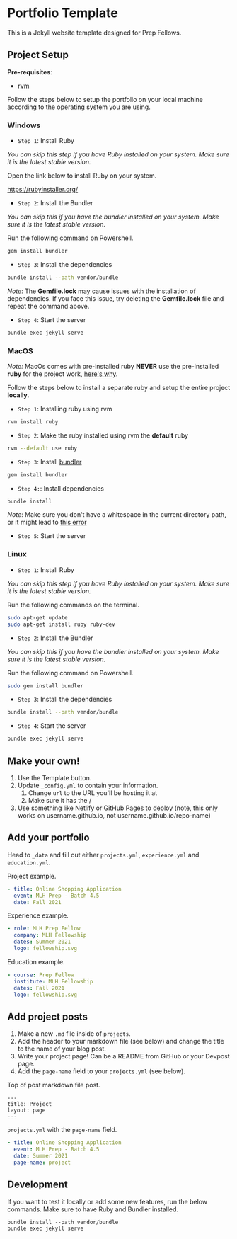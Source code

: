 # Portfolio Template

This is a Jekyll website template designed for Prep Fellows.

## Project Setup

**Pre-requisites**:

- [rvm](https://rvm.io/rvm/install)

Follow the steps below to setup the portfolio on your local machine according to the operating system you are using.

### Windows

- `Step 1`: Install Ruby

_You can skip this step if you have Ruby installed on your system. Make sure it is the latest stable version._

Open the link below to install Ruby on your system.

https://rubyinstaller.org/

- `Step 2`: Install the Bundler

_You can skip this if you have the bundler installed on your system. Make sure it is the latest stable version._

Run the following command on Powershell.

```bash
gem install bundler
```

- `Step 3`: Install the dependencies

```bash
bundle install --path vendor/bundle
```

_Note_: The **Gemfile.lock** may cause issues with the installation of dependencies. If you face this issue, try deleting the **Gemfile.lock** file and repeat the command above.

- `Step 4`: Start the server

```bash
bundle exec jekyll serve
```

### MacOS

_Note:_ MacOs comes with pre-installed ruby **NEVER** use the pre-installed **ruby** for the project work, [here's why](https://www.moncefbelyamani.com/why-you-shouldn-t-use-the-system-ruby-to-install-gems-on-a-mac/).

Follow the steps below to install a separate ruby and setup the entire project **locally**.

- `Step 1`: Installing ruby using rvm

```bash
rvm install ruby
```

- `Step 2`: Make the ruby installed using rvm the **default** ruby

```bash
rvm --default use ruby
```

- `Step 3`: Install [bundler](https://bundler.io/)

```bash
gem install bundler
```

- `Step 4:`: Install dependencies

```bash
bundle install
```

_Note_: Make sure you don't have a whitespace in the current directory path, or it might lead to [this error](https://github.com/ixkaito/frasco/issues/30)

- `Step 5`: Start the server

### Linux

- `Step 1`: Install Ruby

_You can skip this step if you have Ruby installed on your system. Make sure it is the latest stable version._

Run the following commands on the terminal.

```bash
sudo apt-get update
sudo apt-get install ruby ruby-dev
```

- `Step 2`: Install the Bundler

_You can skip this if you have the bundler installed on your system. Make sure it is the latest stable version._

Run the following command on Powershell.

```bash
sudo gem install bundler
```

- `Step 3`: Install the dependencies

```bash
bundle install --path vendor/bundle
```

- `Step 4`: Start the server

```bash
bundle exec jekyll serve
```

## Make your own!

1. Use the Template button.
2. Update `_config.yml` to contain your information.
   1. Change `url` to the URL you'll be hosting it at
   2. Make sure it has the /
3. Use something like Netlify or GitHub Pages to deploy (note, this only works on username.github.io, not username.github.io/repo-name)

## Add your portfolio

Head to `_data` and fill out either `projects.yml`, `experience.yml` and `education.yml`.

Project example.

```yaml
- title: Online Shopping Application
  event: MLH Prep - Batch 4.5
  date: Fall 2021
```

Experience example.

```yaml
- role: MLH Prep Fellow
  company: MLH Fellowship
  dates: Summer 2021
  logo: fellowship.svg
```

Education example.

```yaml
- course: Prep Fellow
  institute: MLH Fellowship
  dates: Fall 2021
  logo: fellowship.svg
```

## Add project posts

1. Make a new `.md` file inside of `projects`.
2. Add the header to your markdown file (see below) and change the title to the name of your blog post.
3. Write your project page! Can be a README from GitHub or your Devpost page.
4. Add the `page-name` field to your `projects.yml` (see below).

Top of post markdown file post.

```
---
title: Project
layout: page
---
```

`projects.yml` with the `page-name` field.

```yaml
- title: Online Shopping Application
  event: MLH Prep - Batch 4.5
  date: Summer 2021
  page-name: project
```

## Development

If you want to test it locally or add some new features, run the below commands. Make sure to have Ruby and Bundler installed.

```
bundle install --path vendor/bundle
bundle exec jekyll serve
```
